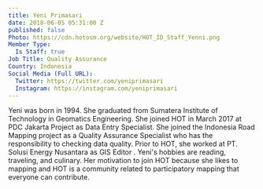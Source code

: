 ```yaml
---
title: Yeni Primasari
date: 2018-06-05 05:31:00 Z
published: false
Photo: https://cdn.hotosm.org/website/HOT_ID_Staff_Yenni.png
Member Type:
  Is Staff: true
Job Title: Quality Assurance
Country: Indonesia
Social Media (Full URL):
  Twitter: https://twitter.com/yeniprimasari
  Instagram: https://instagram.com/yeniprimasari
---
```


Yeni was born in 1994. She graduated from Sumatera Institute of Technology in Geomatics Engineering. She joined HOT in March 2017 at PDC Jakarta Project as Data Entry Specialist. She joined the Indonesia Road Mapping project as a Quality Assurance Specialist who has the responsibility to checking data quality. Prior to HOT, she worked at PT. Solusi Energy Nusantara as GIS Editor . Yeni's hobbies are reading, traveling, and culinary. Her motivation to join HOT because she likes to mapping and HOT is a community related to participatory mapping that everyone can contribute.